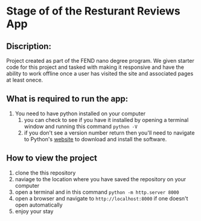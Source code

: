 # Stage of of the Resturant Reviews App

## Discription: 
Project created as part of the FEND nano degree program.  We given starter code for this project and tasked with making it responsive and have the ability to work offline once a user has visited the site and associated pages at least onece.  

## What is required to run the app: 
1. You need to have python installed on your computer 
   1. you can check to see if you have it installed by opening a terminal window and running this command `python -V`
   2. if you don't see a version number return then you'll need to navigate to Python's [website](https://www.python.org/) to download and install the software.

## How to view the project
1. clone the this repository
2. naviage to the location where you have saved the repository on your computer
3. open a terminal and in this command `python -m http.server 8000`
4. open a browser and navigate to `http://localhost:8000` if one doesn't open automatically
5. enjoy your stay